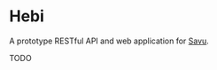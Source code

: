# Hebi

A prototype RESTful API and web application for
[Savu](https://github.com/DiamondLightSource/Savu).

TODO
